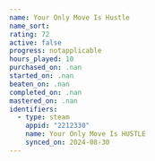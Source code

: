 ```yaml
---
name: Your Only Move Is Hustle
name_sort: 
rating: 72
active: false
progress: notapplicable
hours_played: 10
purchased_on: .nan
started_on: .nan
beaten_on: .nan
completed_on: .nan
mastered_on: .nan
identifiers:
  - type: steam
    appid: "2212330"
    name: Your Only Move Is HUSTLE
    synced_on: 2024-08-30
---
```

